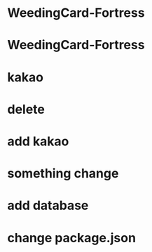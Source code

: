 # WeedingCard-Fortress
# WeedingCard-Fortress
# kakao
# delete
# add kakao
# something change
# add database
# change package.json